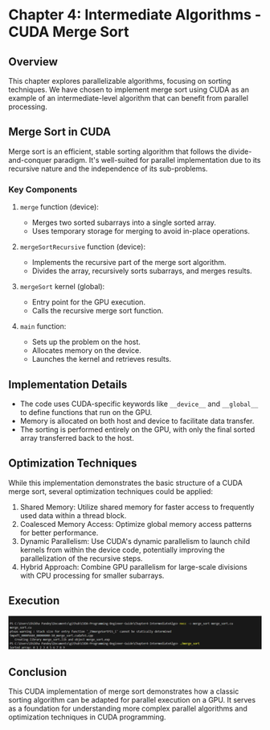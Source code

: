 # Chapter 4: Intermediate Algorithms - CUDA Merge Sort

## Overview

This chapter explores parallelizable algorithms, focusing on sorting techniques. We have chosen to implement merge sort using CUDA as an example of an intermediate-level algorithm that can benefit from parallel processing.

## Merge Sort in CUDA

Merge sort is an efficient, stable sorting algorithm that follows the divide-and-conquer paradigm. It's well-suited for parallel implementation due to its recursive nature and the independence of its sub-problems.

### Key Components

1. `merge` function (device):
   - Merges two sorted subarrays into a single sorted array.
   - Uses temporary storage for merging to avoid in-place operations.

2. `mergeSortRecursive` function (device):
   - Implements the recursive part of the merge sort algorithm.
   - Divides the array, recursively sorts subarrays, and merges results.

3. `mergeSort` kernel (global):
   - Entry point for the GPU execution.
   - Calls the recursive merge sort function.

4. `main` function:
   - Sets up the problem on the host.
   - Allocates memory on the device.
   - Launches the kernel and retrieves results.

## Implementation Details

- The code uses CUDA-specific keywords like `__device__` and `__global__` to define functions that run on the GPU.
- Memory is allocated on both host and device to facilitate data transfer.
- The sorting is performed entirely on the GPU, with only the final sorted array transferred back to the host.

## Optimization Techniques

While this implementation demonstrates the basic structure of a CUDA merge sort, several optimization techniques could be applied:

1. Shared Memory: Utilize shared memory for faster access to frequently used data within a thread block.
2. Coalesced Memory Access: Optimize global memory access patterns for better performance.
3. Dynamic Parallelism: Use CUDA's dynamic parallelism to launch child kernels from within the device code, potentially improving the parallelization of the recursive steps.
4. Hybrid Approach: Combine GPU parallelism for large-scale divisions with CPU processing for smaller subarrays.

## Execution
![Merge](https://github.com/Shikha-code36/CUDA-Programming-Beginner-Guide/blob/main/Chapter4-IntermediateAlgo/merge.png)

## Conclusion

This CUDA implementation of merge sort demonstrates how a classic sorting algorithm can be adapted for parallel execution on a GPU. It serves as a foundation for understanding more complex parallel algorithms and optimization techniques in CUDA programming.